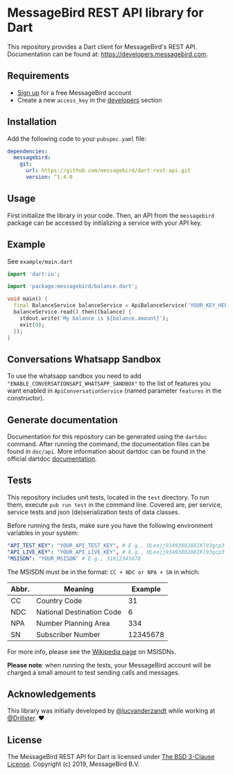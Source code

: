 # MessageBird REST API library for Dart

This repository provides a Dart client for MessageBird's REST API. Documentation can be found at: https://developers.messagebird.com.

## Requirements

- [Sign up](https://www.messagebird.com/en/signup) for a free MessageBird account
- Create a new `access_key` in the [developers](https://www.messagebird.com/app/en/settings/developers/access) section

## Installation

Add the following code to your `pubspec.yaml` file:

```yaml
dependencies:
  messagebird:
    git:
      url: https://github.com/messagebird/dart-rest-api.git
      version: ^1.4.0
```

## Usage

First initialize the library in your code. Then, an API from the `messagebird` package can be accessed by initializing a service with your API key.

## Example

See `example/main.dart`

```dart
import 'dart:io';

import 'package:messagebird/balance.dart';

void main() {
  final BalanceService balanceService = ApiBalanceService('YOUR_KEY_HERE');
  balanceService.read().then((balance) {
    stdout.write('My balance is ${balance.amount}');
    exit(0);
  });
}
```

## Conversations Whatsapp Sandbox

To use the whatsapp sandbox you need to add `"ENABLE_CONVERSATIONSAPI_WHATSAPP_SANDBOX"` to the list of features you want enabled in `ApiConversationService` (named parameter `features` in the constructor).

## Generate documentation

Documentation for this repository can be generated using the `dartdoc` command. After running the command, the documentation files can be found in `doc/api`. More information about dartdoc can be found in the official dartdoc [documentation](https://dart.dev/tools/dartdoc).

## Tests

This repository includes unit tests, located in the `test` directory. To run them, execute `pub run test` in the command line. Covered are, per service, service tests and json (de)serialization tests of data classes.

Before running the tests, make sure you have the following environment variables in your system:

```yaml
"API_TEST_KEY": "YOUR_API_TEST_KEY", # E.g., OLeojj9349380288IKl93gcp3
"API_LIVE_KEY": "YOUR_API_LIVE_KEY", # E.g., OLeojj9349380288IKl93gcp3
"MSISDN": "YOUR_MSISDN" # E.g., 31612345678
```

The MSISDN must be in the format: `CC + NDC or NPA + SN` in which:

| Abbr. | Meaning                   | Example  |
| ----- | ------------------------- | -------- |
| CC    | Country Code              | 31       |
| NDC   | National Destination Code | 6        |
| NPA   | Number Planning Area      | 334      |
| SN    | Subscriber Number         | 12345678 |

For more info, please see the [Wikipedia page](https://en.wikipedia.org/wiki/MSISDN) on MSISDNs.

**Please note**: when running the tests, your MessageBird account will be charged a small amount to test sending calls and messages.

## Acknowledgements

This library was initially developed by [@lucvanderzandt](https://github.com/lucvanderzandt) while working at [@Drillster](https://github.com/Drillster). ❤️

## License

The MessageBird REST API for Dart is licensed under [The BSD 3-Clause License](http://opensource.org/licenses/BSD-3-Clause). Copyright (c) 2019, MessageBird B.V.
